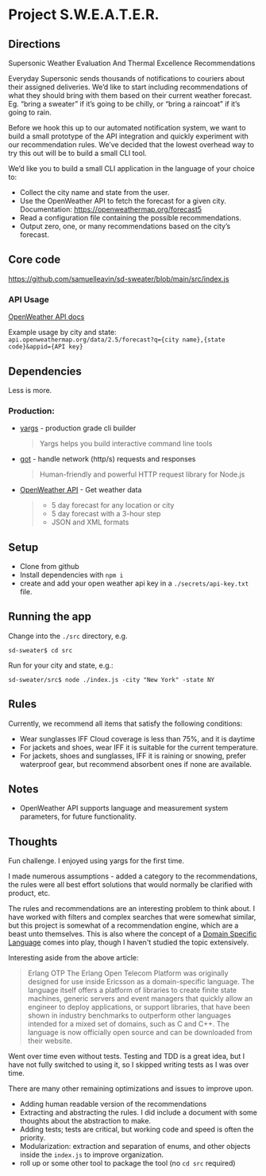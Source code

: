 # Project S.W.E.A.T.E.R.

## Directions

Supersonic Weather Evaluation And Thermal Excellence Recommendations

Everyday Supersonic sends thousands of notifications to couriers about their assigned deliveries.
We’d like to start including recommendations of what they should bring with them based on their current weather forecast.
Eg. “bring a sweater” if it’s going to be chilly, or “bring a raincoat” if it’s going to rain.

Before we hook this up to our automated notification system, we want to build a small prototype of the API integration and quickly experiment with our recommendation rules.
We’ve decided that the lowest overhead way to try this out will be to build a small CLI tool.

We’d like you to build a small CLI application in the language of your choice to:

- Collect the city name and state from the user.
- Use the OpenWeather API to fetch the forecast for a given city. Documentation: https://openweathermap.org/forecast5
- Read a configuration file containing the possible recommendations.
- Output zero, one, or many recommendations based on the city’s forecast.

## Core code
https://github.com/samuelleavin/sd-sweater/blob/main/src/index.js

### API Usage

[OpenWeather API docs](https://openweathermap.org/current)

Example usage by city and state: `api.openweathermap.org/data/2.5/forecast?q={city name},{state code}&appid={API key}`

## Dependencies

Less is more.

### Production:

- [yargs](https://github.com/yargs/yargs) - production grade cli builder

  > Yargs helps you build interactive command line tools

- [got](https://github.com/sindresorhus/got) - handle network (http/s) requests and responses

  > Human-friendly and powerful HTTP request library for Node.js

- [OpenWeather API](https://openweathermap.org/forecast5) - Get weather data
  > - 5 day forecast for any location or city
  > - 5 day forecast with a 3-hour step
  > - JSON and XML formats

## Setup

- Clone from github
- Install dependencies with `npm i`
- create and add your open weather api key in a `./secrets/api-key.txt` file.

## Running the app

Change into the `./src` directory, e.g.

```shell
sd-sweater$ cd src
```

Run for your city and state, e.g.:

```shell
sd-sweater/src$ node ./index.js -city "New York" -state NY
```

## Rules

Currently, we recommend all items that satisfy the following conditions:
- Wear sunglasses IFF Cloud coverage is less than 75%, and it is daytime
- For jackets and shoes, wear IFF it is suitable for the current temperature.
- For jackets, shoes and sunglasses, IFF it is raining or snowing, prefer waterproof gear, but recommend absorbent ones if none are available.

## Notes

- OpenWeather API supports language and measurement system parameters, for future functionality.

## Thoughts

Fun challenge. I enjoyed using yargs for the first time.

I made numerous assumptions - added a category to the recommendations, the rules were all best effort solutions that would normally be clarified with product, etc.

The rules and recommendations are an interesting problem to think about. I have worked with filters and complex searches that were somewhat similar, but this project is somewhat of a recommendation engine, which are a beast unto themselves. This is also where the concept of a [Domain Specific Language](https://en.wikipedia.org/wiki/Domain-specific_language) comes into play, though I haven't studied the topic extensively.

Interesting aside from the above article:

> Erlang OTP
The Erlang Open Telecom Platform was originally designed for use inside Ericsson as a domain-specific language. The language itself offers a platform of libraries to create finite state machines, generic servers and event managers that quickly allow an engineer to deploy applications, or support libraries, that have been shown in industry benchmarks to outperform other languages intended for a mixed set of domains, such as C and C++. The language is now officially open source and can be downloaded from their website.

Went over time even without tests. Testing and TDD is a great idea, but I have not fully switched to using it, so I skipped writing tests as I was over time.

There are many other remaining optimizations and issues to improve upon.

- Adding human readable version of the recommendations
- Extracting and abstracting the rules. I did include a document with some thoughts about the abstraction to make.
- Adding tests; tests are critical, but working code and speed is often the priority.
- Modularization: extraction and separation of enums, and other objects inside the `index.js` to improve organization.
- roll up or some other tool to package the tool (no `cd src` required)
